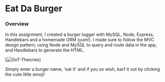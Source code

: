 # Eat Da Burger
### Overview

In this assignment, I created a burger logger with MySQL, Node, Express, Handlebars and a homemade ORM (yum!). I made sure to follow the MVC design pattern; using Node and MySQL to query and route data in the app, and Handlebars to generate the HTML.

[![GoT-Theories](https://i.ibb.co/nDNmZS5/eatdaburger.png)]

Simply enter a burger name, 'eat it' and if you so wish, barf it out by clicking the cute little emoji!
